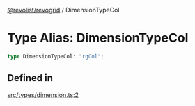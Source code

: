 [@revolist/revogrid](README.md) / DimensionTypeCol

# Type Alias: DimensionTypeCol

```ts
type DimensionTypeCol: "rgCol";
```

## Defined in

[src/types/dimension.ts:2](https://github.com/revolist/revogrid/blob/0ab93afcbb5b98b002edc76b162fc6cdefa047cd/src/types/dimension.ts#L2)
